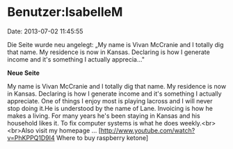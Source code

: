 Benutzer:IsabelleM
==================

Date: 2013-07-02 11:45:55

Die Seite wurde neu angelegt: „My name is Vivan McCranie and I totally
dig that name. My residence is now in Kansas. Declaring is how I
generate income and it\'s something I actually apprecia..."

**Neue Seite**

<div>

My name is Vivan McCranie and I totally dig that name. My residence is
now in Kansas. Declaring is how I generate income and it\'s something I
actually appreciate. One of things I enjoy most is playing lacross and I
will never stop doing it.He is understood by the name of Lane. Invoicing
is how he makes a living. For many years he\'s been staying in Kansas
and his household likes it. To fix computer systems is what he does
weekly.\<br\>\<br\>Also visit my homepage \...
\[http://www.youtube.com/watch?v=PhKPPQ1D9I4 Where to buy raspberry
ketone\]

</div>
